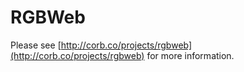 RGBWeb
========

Please see [http://corb.co/projects/rgbweb](http://corb.co/projects/rgbweb) for more information.
